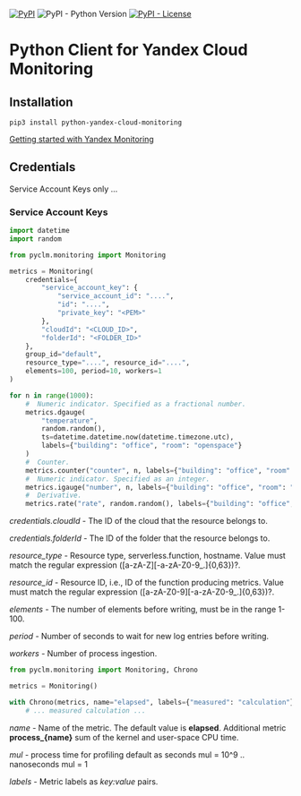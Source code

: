 [![PyPI](https://img.shields.io/pypi/v/python-yandex-cloud-monitoring)](https://pypi.org/project/python-yandex-cloud-monitoring/)
![PyPI - Python Version](https://img.shields.io/pypi/pyversions/python-yandex-cloud-monitoring)
[![PyPI - License](https://img.shields.io/pypi/l/python-yandex-cloud-monitoring)](https://github.com/mcode-cc/python-yandex-cloud-monitoring/blob/main/LICENSE)


# Python Client for Yandex Cloud Monitoring
 


## Installation

    pip3 install python-yandex-cloud-monitoring

[Getting started with Yandex Monitoring](https://cloud.yandex.com/en/docs/monitoring/quickstart)

## Credentials

Service Account Keys only ...


### Service Account Keys


```python
import datetime
import random

from pyclm.monitoring import Monitoring

metrics = Monitoring(
    credentials={
        "service_account_key": {
            "service_account_id": "....",
            "id": "....",
            "private_key": "<PEM>"
        },
        "cloudId": "<CLOUD_ID>",
        "folderId": "<FOLDER_ID>"
    },
    group_id="default",
    resource_type="....", resource_id="....",
    elements=100, period=10, workers=1
)

for n in range(1000):
    #  Numeric indicator. Specified as a fractional number.
    metrics.dgauge(
        "temperature", 
        random.random(), 
        ts=datetime.datetime.now(datetime.timezone.utc), 
        labels={"building": "office", "room": "openspace"}
    )
    #  Counter.
    metrics.counter("counter", n, labels={"building": "office", "room": "openspace"})
    #  Numeric indicator. Specified as an integer.
    metrics.igauge("number", n, labels={"building": "office", "room": "openspace"})
    #  Derivative.
    metrics.rate("rate", random.random(), labels={"building": "office", "room": "openspace"})

```

_credentials.cloudId_ - The ID of the cloud that the resource belongs to.

_credentials.folderId_ - The ID of the folder that the resource belongs to.

_resource_type_ - Resource type, serverless.function, hostname.
Value must match the regular expression ([a-zA-Z][-a-zA-Z0-9_.]{0,63})?.

_resource_id_ - Resource ID, i.e., ID of the function producing metrics.
Value must match the regular expression ([a-zA-Z0-9][-a-zA-Z0-9_.]{0,63})?.

_elements_ - The number of elements before writing, must be in the range 1-100.

_period_ -  Number of seconds to wait for new log entries before writing.

_workers_ - Number of process ingestion.


```python
from pyclm.monitoring import Monitoring, Chrono

metrics = Monitoring()

with Chrono(metrics, name="elapsed", labels={"measured": "calculation"}, mul=10**9):
    # ... measured calculation ...

```

_name_ - Name of the metric. The default value is **elapsed**. Additional metric **process_{name}** sum of the kernel and user-space CPU time.

_mul_ - process time for profiling default as seconds mul = 10^9 .. nanoseconds mul = 1

_labels_ - Metric labels as _key:value_ pairs.